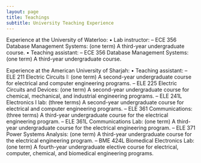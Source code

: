 ```yaml
---
layout: page
title: Teachings
subtitle: University Teaching Experience
---
```


Experience at the University of Waterloo:
  • Lab instructor:
    – ECE 356 Database Management Systems: (one term) A third-year undergraduate course.
  • Teaching assistant:
    – ECE 356 Database Management Systems: (one term) A third-year undergraduate course.
    
Experience at the American University of Sharjah:
  • Teaching assistant:
    – ELE 211 Electric Circuits I: (one term) A second-year undergraduate course for electrical and computer engineering programs.
    – ELE 225 Electric Circuits and Devices: (one term) A second-year undergraduate course for chemical, mechanical, and industrial engineering programs.
    – ELE 241L Electronics I lab: (three terms) A second-year undergraduate course for electrical and computer engineering programs.
    – ELE 361 Communications: (three terms) A third-year undergraduate course for the electrical engineering program.
    – ELE 361L Communications Lab: (one term) A third-year undergraduate course for the electrical engineering program.
    – ELE 371 Power Systems Analysis: (one term) A third-year undergraduate course for the electrical engineering program.
    – BME 424L Biomedical Electronics Lab: (one term) A fourth-year undergraduate elective course for electrical, computer, chemical, and biomedical engineering programs.
